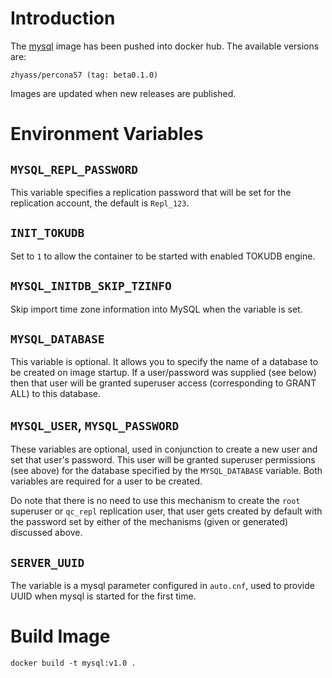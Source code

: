# Introduction

The [mysql](https://hub.docker.com/repository/docker/zhyass/percona57) image has been pushed into docker hub. The available versions are:

    zhyass/percona57 (tag: beta0.1.0)

Images are updated when new releases are published. 

# Environment Variables

## `MYSQL_REPL_PASSWORD`

This variable specifies a replication password that will be set for the replication account, the default is `Repl_123`.

## `INIT_TOKUDB`

Set to `1` to allow the container to be started with enabled TOKUDB engine.

## `MYSQL_INITDB_SKIP_TZINFO`

Skip import time zone information into MySQL when the variable is set.

## `MYSQL_DATABASE`

This variable is optional. It allows you to specify the name of a database to be created on image startup. If a user/password was supplied (see below) then that user will be granted superuser access (corresponding to GRANT ALL) to this database.

## `MYSQL_USER`, `MYSQL_PASSWORD`

These variables are optional, used in conjunction to create a new user and set that user's password. This user will be granted superuser permissions (see above) for the database specified by the `MYSQL_DATABASE` variable. Both variables are required for a user to be created.

Do note that there is no need to use this mechanism to create the `root` superuser or `qc_repl` replication user, that user gets created by default with the password set by either of the mechanisms (given or generated) discussed above.

## `SERVER_UUID`

The variable is a mysql parameter configured in `auto.cnf`, used to provide UUID when mysql is started for the first time.

# Build Image

```
docker build -t mysql:v1.0 .
```
